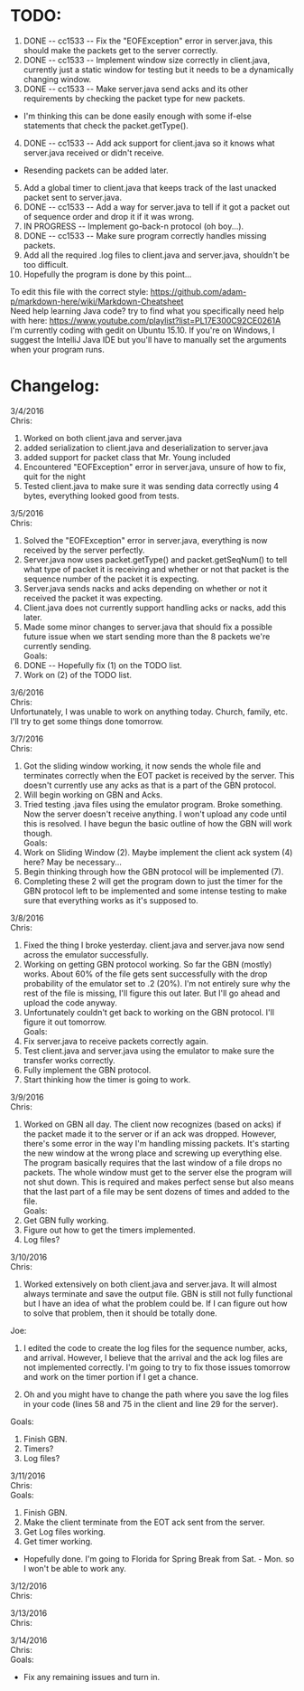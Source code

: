 TODO:
========
1. DONE -- cc1533 -- Fix the "EOFException" error in server.java, this should make the packets get to the server correctly.  
2. DONE -- cc1533 -- Implement window size correctly in client.java, currently just a static window for testing but it needs to be a dynamically changing window.  
3. DONE -- cc1533 -- Make server.java send acks and its other requirements by checking the packet type for new packets.  
  * I'm thinking this can be done easily enough with some if-else statements that check the packet.getType().  
4. DONE -- cc1533 -- Add ack support for client.java so it knows what server.java received or didn't receive.  
  * Resending packets can be added later.
5. Add a global timer to client.java that keeps track of the last unacked packet sent to server.java.  
6. DONE -- cc1533 -- Add a way for server.java to tell if it got a packet out of sequence order and drop it if it was wrong.  
7. IN PROGRESS -- Implement go-back-n protocol (oh boy...).  
8. DONE -- cc1533 -- Make sure program correctly handles missing packets.  
9. Add all the required .log files to client.java and server.java, shouldn't be too difficult.  
10. Hopefully the program is done by this point...  

To edit this file with the correct style:  https://github.com/adam-p/markdown-here/wiki/Markdown-Cheatsheet  
Need help learning Java code? try to find what you specifically need help with here: https://www.youtube.com/playlist?list=PL17E300C92CE0261A  
I'm currently coding with gedit on Ubuntu 15.10.  If you're on Windows, I suggest the IntelliJ Java IDE but you'll have to manually set the arguments when your program runs.  

Changelog:
=========

3/4/2016  
  Chris:  
1. Worked on both client.java and server.java  
2. added serialization to client.java and deserialization to server.java  
3. added support for packet class that Mr. Young included  
4. Encountered "EOFException" error in server.java, unsure of how to fix, quit for the night  
5. Tested client.java to make sure it was sending data correctly using 4 bytes, everything looked good from tests.  

3/5/2016  
  Chris:  
1. Solved the "EOFException" error in server.java, everything is now received by the server perfectly.  
2. Server.java now uses packet.getType() and packet.getSeqNum() to tell what type of packet it is receiving and whether or not that packet is the sequence number of the packet it is expecting.  
3. Server.java sends nacks and acks depending on whether or not it received the packet it was expecting.  
4. Client.java does not currently support handling acks or nacks, add this later.  
5. Made some minor changes to server.java that should fix a possible future issue when we start sending more than the 8 packets we're currently sending.  
Goals:
  1. DONE -- Hopefully fix (1) on the TODO list.  
  2. Work on (2) of the TODO list.  

3/6/2016  
Chris:  
Unfortunately, I was unable to work on anything today. Church, family, etc. I'll try to get some things done tomorrow.  

3/7/2016  
Chris:  
1. Got the sliding window working, it now sends the whole file and terminates correctly when the EOT packet is received by the server. This doesn't currently use any acks as that is a part of the GBN protocol.  
2. Will begin working on GBN and Acks.  
3. Tried testing .java files using the emulator program. Broke something. Now the server doesn't receive anything. I won't upload any code until this is resolved. I have begun the basic outline of how the GBN will work though.  
Goals:
  1. Work on Sliding Window (2). Maybe implement the client ack system (4) here?  May be necessary...  
  2. Begin thinking through how the GBN protocol will be implemented (7).  
  3. Completing these 2 will get the program down to just the timer for the GBN protocol left to be implemented and some intense testing to make sure that everything works as it's supposed to.  

3/8/2016  
Chris:  
1. Fixed the thing I broke yesterday. client.java and server.java now send across the emulator successfully.  
2. Working on getting GBN protocol working. So far the GBN (mostly) works. About 60% of the file gets sent successfully with the drop probability of the emulator set to .2 (20%). I'm not entirely sure why the rest of the file is missing, I'll figure this out later. But I'll go ahead and upload the code anyway.  
3. Unfortunately couldn't get back to working on the GBN protocol. I'll figure it out tomorrow.  
Goals:
  1. Fix server.java to receive packets correctly again.  
  2. Test client.java and server.java using the emulator to make sure the transfer works correctly.  
  3. Fully implement the GBN protocol.  
  4. Start thinking how the timer is going to work.  

3/9/2016  
Chris:  
1. Worked on GBN all day. The client now recognizes (based on acks) if the packet made it to the server or if an ack was dropped. However, there's some error in the way I'm handling missing packets. It's starting the new window at the wrong place and screwing up everything else. The program basically requires that the last window of a file drops no packets. The whole window must get to the server else the program will not shut down. This is required and makes perfect sense but also means that the last part of a file may be sent dozens of times and added to the file.  
Goals:
  1. Get GBN fully working.  
  2. Figure out how to get the timers implemented.  
  3. Log files?  

3/10/2016  
Chris:  
1. Worked extensively on both client.java and server.java. It will almost always terminate and save the output file. GBN is still not fully functional but I have an idea of what the problem could be. If I can figure out how to solve that problem, then it should be totally done.  

Joe:  
1. I edited the code to create the log files for the sequence number, acks, and arrival. However, I believe that the arrival and the ack log files are not implemented correctly. I'm going to try to fix those issues tomorrow and work on the timer portion if I get a chance.

2. Oh and you might have to change the path where you save the log files in your code (lines 58 and 75 in the client and line 29 for the server).

Goals:
  1. Finish GBN.  
  2. Timers?
  3. Log files?

3/11/2016  
Chris:  
Goals:
  1. Finish GBN.
  2. Make the client terminate from the EOT ack sent from the server.
  3. Get Log files working.
  4. Get timer working.  
  * Hopefully done. I'm going to Florida for Spring Break from Sat. - Mon. so I won't be able to work any.  

3/12/2016  
Chris:  

3/13/2016  
Chris:  

3/14/2016  
Chris:  
Goals:
  * Fix any remaining issues and turn in.  
